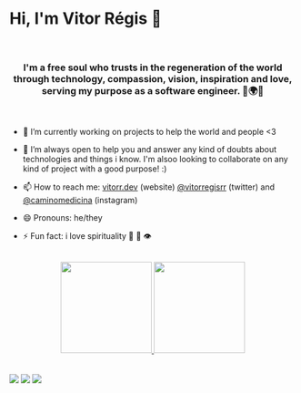 <h1> Hi, I'm Vitor Régis 🦅 </h1>

<br/>
<h3 align="center">I'm a free soul who trusts in the regeneration of the world through technology, compassion, vision, inspiration and love, serving my purpose as a software engineer. 🦅🌍✨</h3>

<br/>

- 🔭 I’m currently working on projects to help the world and people <3

- 🌱 I’m always open to help you and answer any kind of doubts about technologies and things i know. I'm alsoo looking to collaborate on any kind of project with a good purpose! :)

- 📫 How to reach me: [vitorr.dev](https://vitorr.dev) (website) [@vitorregisrr](https://twitter.com/vitorregisrr) (twitter) and [@caminomedicina](https://www.instagram.com/caminomedicina/) (instagram)

- 😄 Pronouns: he/they
 
- ⚡ Fun fact: i love spirituality  🧝 🧙 👁️

<br/>

<div align="center">
  <a href="https://github.com/Dudaqfigueiredo">
  <img height="160em" src="https://github-readme-stats.vercel.app/api?username=vitorregisrr&show_icons=true&theme=radical&include_all_commits=true&count_private=true"/>
  <img height="160em" src="https://github-readme-stats.vercel.app/api/top-langs/?username=vitorregisrr&layout=compact&langs_count=7&theme=radical"/>
</div>
  
  <br/>
 <br/>
 
  <div> 
  <a href="https://instagram.com/caminomedicina" target="_blank"><img src="https://img.shields.io/badge/-Instagram-%23E4405F?style=for-the-badge&logo=instagram&logoColor=white" target="_blank"></a>
  <a href = "mailto:touch@vitorr.dev"><img src="https://img.shields.io/badge/Gmail-D14836?style=for-the-badge&logo=gmail&logoColor=white" target="_blank"></a>
  <a href="https://www.linkedin.com/in/vitorregisr/" target="_blank"><img src="https://img.shields.io/badge/-LinkedIn-%230077B5?style=for-the-badge&logo=linkedin&logoColor=white" target="_blank"></a> 
